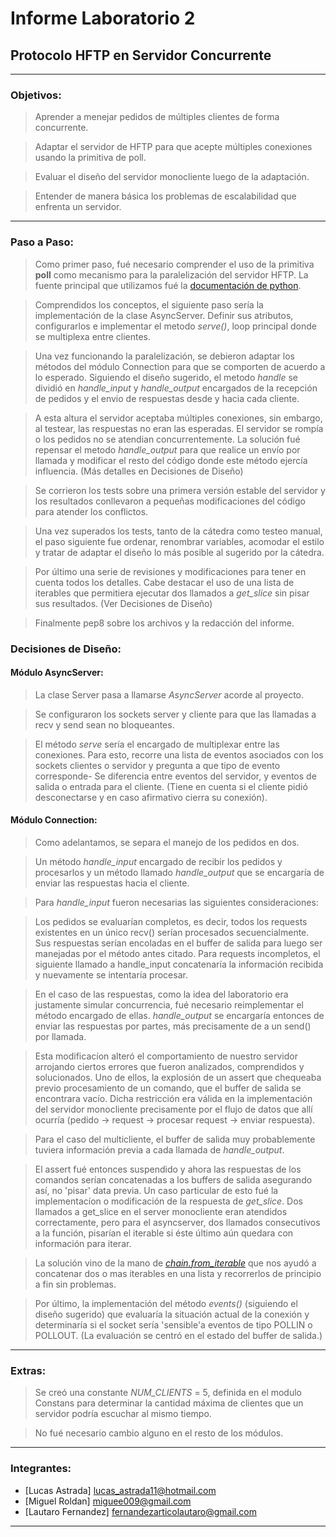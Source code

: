 Informe Laboratorio 2
==================

## Protocolo HFTP en Servidor Concurrente

---

### Objetivos:

> Aprender a menejar pedidos de múltiples clientes de forma concurrente. 

> Adaptar el servidor de HFTP para que acepte múltiples conexiones usando la primitiva de poll.

> Evaluar el diseño del servidor monocliente luego de la adaptación. 

> Entender de manera básica los problemas de escalabilidad que enfrenta un servidor.  


---

### Paso a Paso:

> Como primer paso, fué necesario comprender el uso de la primitiva **poll** como mecanismo para la paralelización del servidor HFTP.
La fuente principal que utilizamos fué la [documentación de python](https://docs.python.org/2/library/select.html#poll-objects).

> Comprendidos los conceptos, el siguiente paso sería la implementación de la clase AsyncServer. Definir sus atributos, configurarlos e implementar el metodo *serve()*, loop principal donde se multiplexa entre clientes.

> Una vez funcionando la paralelización, se debieron adaptar los métodos del módulo Connection para que se comporten de acuerdo a lo esperado. Siguiendo el diseño sugerido, el metodo *handle* se dividió en *handle_input* y *handle_output* encargados de la recepción de pedidos y el envio de respuestas desde y hacia cada cliente.

> A esta altura el servidor aceptaba múltiples conexiones, sin embargo, al testear, las respuestas no eran las esperadas. El servidor se rompía o los pedidos no se atendian concurrentemente. La solución fué repensar el metodo *handle_output* para que realice un envío por llamada y modificar el resto del código donde este método ejercía influencia. (Más detalles en Decisiones de Diseño)

> Se corrieron los tests sobre una primera versión estable del servidor y los resultados conllevaron a pequeñas modificaciones del código para atender los conflictos.

> Una vez superados los tests, tanto de la cátedra como testeo manual, el paso siguiente fue ordenar, renombrar variables, acomodar el estilo y tratar de adaptar el diseño lo más posible al sugerido por la cátedra.

> Por último una serie de revisiones y modificaciones para tener en cuenta todos los detalles. Cabe destacar el uso de una lista de iterables que permitiera ejecutar dos llamados a *get_slice* sin pisar sus resultados. (Ver Decisiones de Diseño)

> Finalmente pep8 sobre los archivos y la redacción del informe.


### Decisiones de Diseño:

#### Módulo AsyncServer: ####

> La clase Server pasa a llamarse *AsyncServer* acorde al proyecto.

> Se configuraron los sockets server y cliente para que las llamadas a recv y send sean no bloqueantes.

> El método *serve* sería el encargado de multiplexar entre las conexiones. Para esto, recorre una lista de eventos asociados con los sockets clientes o servidor y pregunta a que tipo de evento corresponde- Se diferencia entre eventos del servidor, y eventos de salida o entrada para el cliente. (Tiene en cuenta si el cliente pidió desconectarse y en caso afirmativo cierra su conexión).

#### Módulo Connection: ####

> Como adelantamos, se separa el manejo de los pedidos en dos.

> Un método *handle_input* encargado de recibir los pedidos y procesarlos y un método llamado *handle_output* que se encargaría de enviar las respuestas hacia el cliente.

> Para *handle_input* fueron necesarias las siguientes consideraciones:

> Los pedidos se evaluarían completos, es decir, todos los requests existentes en un único recv() serían procesados secuencialmente. Sus respuestas serían encoladas en el buffer de salida para luego ser manejadas por el método antes citado. Para requests incompletos, el siguiente llamado a handle_input concatenaría la información recibida y nuevamente se intentaría procesar.

> En el caso de las respuestas, como la idea del laboratorio era justamente simular concurrencia, fué necesario reimplementar el método encargado de ellas. *handle_output* se encargaría entonces de enviar las respuestas por partes, más precisamente de a un send() por llamada.   

> Esta modificacíon alteró el comportamiento de nuestro servidor arrojando ciertos errores que fueron analizados, comprendidos y solucionados. Uno de ellos, la explosión de un assert que chequeaba previo procesamiento de un comando, que el buffer de salida se encontrara vacío. Dicha restricción era válida en la implementación del servidor monocliente precisamente por el flujo de datos que allí ocurría (pedido -> request -> procesar request -> enviar respuesta).

> Para el caso del multicliente, el buffer de salida muy probablemente tuviera información previa a cada llamada de *handle_output*.    

> El assert fué entonces suspendido y ahora las respuestas de los comandos serían concatenadas a los buffers de salida asegurando así, no 'pisar' data previa. Un caso particular de esto fué la implementacíon o modificación de la respuesta de *get_slice*. Dos llamados a get_slice en el server monocliente eran atendidos correctamente, pero para el asyncserver, dos llamados consecutivos a la función, pisarían el iterable si éste último aún quedara con información para iterar.

> La solución vino de la mano de [*chain.from_iterable*](https://docs.python.org/3/library/itertools.html) que nos ayudó a concatenar dos o mas iterables en una lista y recorrerlos de principio a fin sin problemas.

> Por último, la implementación del método *events()* (siguiendo el diseño sugerido) que evaluaría la situación actual de la conexión y determinaría si el socket sería 'sensible'a eventos de tipo POLLIN o POLLOUT. (La evaluación se centró en el estado del buffer de salida.)


---

### Extras:

> Se creó una constante *NUM_CLIENTS* = 5, definida en el modulo Constans para determinar la cantidad máxima de clientes que un servidor podría escuchar al mismo tiempo.

> No fué necesario cambio alguno en el resto de los módulos.
---

### Integrantes:

* [Lucas Astrada]                  lucas_astrada11@hotmail.com
* [Miguel Roldan]                  miguee009@gmail.com
* [Lautaro Fernandez]              fernandezarticolautaro@gmail.com

---